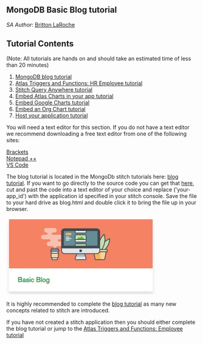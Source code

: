 ## MongoDB Basic Blog tutorial
_SA Author_: [Britton LaRoche](mailto:britton.laroche@mongodb.com)   

## Tutorial Contents 
(Note: All tutorials are hands on and should take an estimated time of less than 20 minutes)
1. [MongoDB blog tutorial](../blog)
2. [Atlas Triggers and Functions: HR Employee tutorial](../employee/)
3. [Stitch Query Anywhere tutorial](../rest)
4. [Embed Atlas Charts in your app tutorial](../charts)
5. [Embed Google Charts tutorial](../charts-google) 
6. [Embed an Org Chart tutorial](../charts-org) 
7. [Host your application tutorial](../hosting) 

You will need a text editor for this section. If you do not have a text editor we recommend downloading a free text editor from one of the following sites:

[Brackets](http://brackets.io/)  
[Notepad ++](https://notepad-plus-plus.org/download)     
[VS Code](https://code.visualstudio.com/)   

The blog tutorial is located in the MongoDb stitch tutorials here: [blog tutorial](https://docs.mongodb.com/stitch/tutorials/blog-overview/). If you want to go directly to the source code you can get that [here](blog.html), cut and past the code into a text editor of your choice and replace ('your-app_id') with the application id specified in your stitch console. Save the file to your hard drive as blog.html and double click it to bring the file up in your browser.  

![blog](../img/basicblog.png)   

It is highly recommended to complete the [blog tutorial](https://docs.mongodb.com/stitch/tutorials/blog-overview/) as many new concepts related to stitch are introduced.

If you have not created a stitch application then you should either complete the blog tutorial or jump to the [Atlas Triggers and Functions: Employee tutorial](https://github.com/brittonlaroche/MongoDB-Demos/edit/master/Stitch/employee/)

